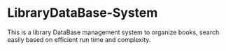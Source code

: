 # LibraryDataBase-System

This is a library DataBase management system to organize books, search easily based on efficient run time and complexity.
